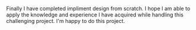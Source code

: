 Finally I have completed impliment design from scratch. I hope I am able to apply the knowledge and experience I have acquired while handling this challenging project.
I'm happy to do this project.